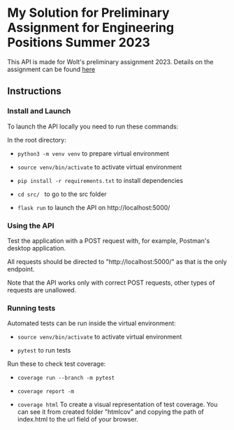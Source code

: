 # My Solution for Preliminary Assignment for Engineering Positions Summer 2023

This API is made for Wolt's preliminary assignment 2023. Details on the assignment can be found [here](https://github.com/woltapp/engineering-summer-intern-2023)

## Instructions

### Install and Launch

To launch the API locally you need to run these commands:

In the root directory:

- ```python3 -m venv venv``` to prepare virtual environment

- ```source venv/bin/activate``` to activate virtual environment

- ``` pip install -r requirements.txt ``` to install dependencies

- ```cd src/ ``` to go to the src folder

- ``` flask run ``` to launch the API on http://localhost:5000/

### Using the API

Test the application with a POST request with, for example, Postman's desktop application.

All requests should be directed to "http://localhost:5000/" as that is the only endpoint.

Note that the API works only with correct POST requests, other types of requests are unallowed.

### Running tests

Automated tests can be run inside the virtual environment:

- ```source venv/bin/activate``` to activate virtual environment

- ```pytest``` to run tests

Run these to check test coverage:

- ```coverage run --branch -m pytest```

- ```coverage report -m```

- ```coverage html``` To create a visual representation of test coverage. You can see it from created folder "htmlcov" and copying the path of index.html to the url field of your browser.

